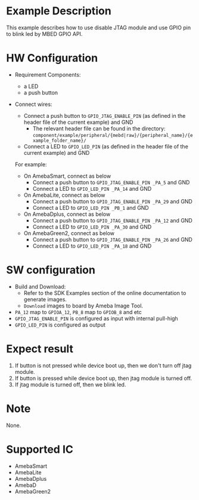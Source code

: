 # Example Description

This example describes how to use disable JTAG module and use GPIO pin to blink led by MBED GPIO API.

# HW Configuration

- Requirement Components:

  - a LED
  - a push button
- Connect wires:

  - Connect a push button to `GPIO_JTAG_ENABLE_PIN` (as defined in the header file of the current example) and GND
    - The relevant header file can be found in the directory:
      `component/example/peripheral/{mebd|raw}/{peripheral_name}/{example_folder_name}/`
  - Connect a LED to `GPIO_LED_PIN` (as defined in the header file of the current example) and GND

  For example:

  - On AmebaSmart, connect as below
    - Connect a push button to `GPIO_JTAG_ENABLE_PIN _PA_5` and GND
    - Connect a LED to `GPIO_LED_PIN _PA_14` and GND
  - On AmebaLite, connect as below
    - Connect a push button to `GPIO_JTAG_ENABLE_PIN _PA_29` and GND
    - Connect a LED to `GPIO_LED_PIN _PB_1` and GND
  - On AmebaDplus, connect as below
    - Connect a push button to `GPIO_JTAG_ENABLE_PIN _PA_12` and GND
    - Connect a LED to `GPIO_LED_PIN _PA_30` and GND
  - On AmebaGreen2, connect as below
    - Connect a push button to `GPIO_JTAG_ENABLE_PIN _PA_26` and GND
    - Connect a LED to `GPIO_LED_PIN _PA_18` and GND

# SW configuration

- Build and Download:
   * Refer to the SDK Examples section of the online documentation to generate images.
   * `Download` images to board by Ameba Image Tool.
- `PA_12` map to `GPIOA_12`, `PB_8`  map to `GPIOB_8` and etc
- `GPIO_JTAG_ENABLE_PIN` is configured as input with internal pull-high
- `GPIO_LED_PIN` is configured as output

# Expect result

1. If button is not pressed while device boot up, then we don't turn off jtag module.
2. If button is pressed while device boot up, then jtag module is turned off.
3. If jtag module is turned off, then we blink led.

# Note

None.

# Supported IC

- AmebaSmart
- AmebaLite
- AmebaDplus
- AmebaD
- AmebaGreen2